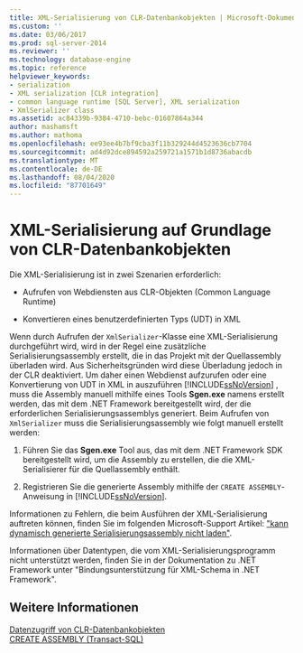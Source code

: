 ```yaml
---
title: XML-Serialisierung von CLR-Datenbankobjekten | Microsoft-Dokumentation
ms.custom: ''
ms.date: 03/06/2017
ms.prod: sql-server-2014
ms.reviewer: ''
ms.technology: database-engine
ms.topic: reference
helpviewer_keywords:
- serialization
- XML serialization [CLR integration]
- common language runtime [SQL Server], XML serialization
- XmlSerializer class
ms.assetid: ac84339b-9384-4710-bebc-01607864a344
author: mashamsft
ms.author: mathoma
ms.openlocfilehash: ee93ee4b7bf9cba3f11b329244d4523636cb7704
ms.sourcegitcommit: ad4d92dce894592a259721a1571b1d8736abacdb
ms.translationtype: MT
ms.contentlocale: de-DE
ms.lasthandoff: 08/04/2020
ms.locfileid: "87701649"
---
```

# <a name="xml-serialization-from-clr-database-objects"></a>XML-Serialisierung auf Grundlage von CLR-Datenbankobjekten
  Die XML-Serialisierung ist in zwei Szenarien erforderlich:  
  
-   Aufrufen von Webdiensten aus CLR-Objekten (Common Language Runtime)  
  
-   Konvertieren eines benutzerdefinierten Typs (UDT) in XML  
  
 Wenn durch Aufrufen der `XmlSerializer`-Klasse eine XML-Serialisierung durchgeführt wird, wird in der Regel eine zusätzliche Serialisierungsassembly erstellt, die in das Projekt mit der Quellassembly überladen wird. Aus Sicherheitsgründen wird diese Überladung jedoch in der CLR deaktiviert. Um daher einen Webdienst aufzurufen oder eine Konvertierung von UDT in XML in auszuführen [!INCLUDE[ssNoVersion](../../includes/ssnoversion-md.md)] , muss die Assembly manuell mithilfe eines Tools **Sgen.exe** namens erstellt werden, das mit dem .NET Framework bereitgestellt wird, der die erforderlichen Serialisierungsassemblys generiert. Beim Aufrufen von `XmlSerializer` muss die Serialisierungsassembly wie folgt manuell erstellt werden:  
  
1.  Führen Sie das **Sgen.exe** Tool aus, das mit dem .NET Framework SDK bereitgestellt wird, um die Assembly zu erstellen, die die XML-Serialisierer für die Quellassembly enthält.  
  
2.  Registrieren Sie die generierte Assembly mithilfe der `CREATE ASSEMBLY`-Anweisung in [!INCLUDE[ssNoVersion](../../includes/ssnoversion-md.md)].  
  
 Informationen zu Fehlern, die beim Ausführen der XML-Serialisierung auftreten können, finden Sie im folgenden Microsoft-Support Artikel: ["kann dynamisch generierte Serialisierungsassembly nicht laden"](https://support.microsoft.com/kb/913668).  
  
 Informationen über Datentypen, die vom XML-Serialisierungsprogramm nicht unterstützt werden, finden Sie in der Dokumentation zu .NET Framework unter "Bindungsunterstützung für XML-Schema in .NET Framework".  
  
## <a name="see-also"></a>Weitere Informationen  
 [Datenzugriff von CLR-Datenbankobjekten](../../relational-databases/clr-integration/data-access/data-access-from-clr-database-objects.md)   
 [CREATE ASSEMBLY &#40;Transact-SQL&#41;](/sql/t-sql/statements/create-assembly-transact-sql)  
  
  
